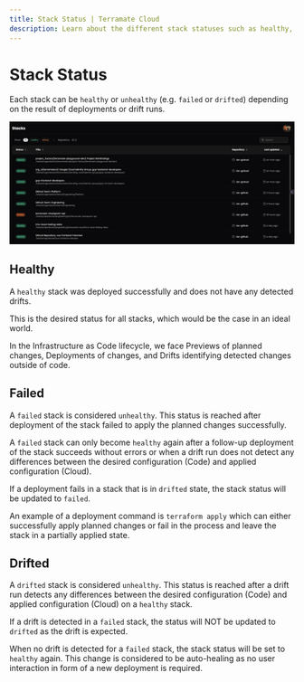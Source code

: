```yaml
---
title: Stack Status | Terramate Cloud
description: Learn about the different stack statuses such as healthy, unhealthy, failed and drifted in Terramate Cloud.
---
```


# Stack Status

Each stack can be `healthy` or `unhealthy` (e.g. `failed` or `drifted`) depending on the result of deployments or drift runs.

![Stacks List](../assets/stacks-list.png "Terramate Cloud Stacks LIst")

## Healthy

A `healthy` stack was deployed successfully and does not have any detected drifts.

This is the desired status for all stacks, which would be the case in an ideal world.

In the Infrastructure as Code lifecycle, we face Previews of planned changes, Deployments of changes, and Drifts
identifying detected changes outside of code.

## Failed

A `failed` stack is considered `unhealthy`. This status is reached after deployment of the stack failed to apply the
planned changes successfully.

A `failed` stack can only become `healthy` again after a follow-up deployment of the stack succeeds without errors or
when a drift run does not detect any differences between the desired configuration (Code) and applied configuration (Cloud).

If a deployment fails in a stack that is in `drifted` state, the stack status will be updated to `failed`.

An example of a deployment command is `terraform apply` which can either successfully apply planned changes or fail in
the process and leave the stack in a partially applied state.

## Drifted

A `drifted` stack is considered `unhealthy`. This status is reached after a drift run detects any differences between
the desired configuration (Code) and applied configuration (Cloud) on a `healthy` stack.

If a drift is detected in a `failed` stack, the status will NOT be updated to `drifted` as the drift is expected.

When no drift is detected for a `failed` stack, the stack status will be set to `healthy` again. This change is considered to be auto-healing as no user interaction in form of a new deployment is required.
